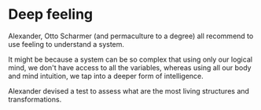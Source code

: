 # Deep feeling

Alexander, Otto Scharmer (and permaculture to a degree) all recommend to use feeling to understand a system.

It might be because a system can be so complex that using only our logical mind, we don't have access to all the variables, whereas using all our body and mind intuition, we tap into a deeper form of intelligence.

Alexander devised a test to assess what are the most living structures and transformations. 

